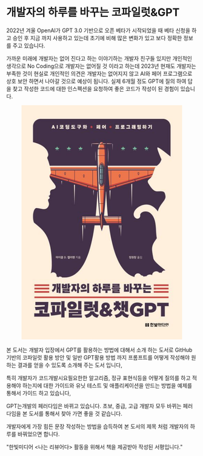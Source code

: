 # 개발자의 하루를 바꾸는 코파일럿\&GPT

2022년 겨울 OpenAI가 GPT 3.0 기반으로  오픈 베타가 시작되었을 때 베타 신청을 하고 승인 후 지금 까지 사용하고 있는데 초기에 비해 많은 변화가 있고 보다 정확한 정보를 주고 있습니다.&#x20;

가까운 미래에 개발자는 없어 진다고 하는 이야기하는 개발자 친구들 있지만 개인적인 생각으로  No Coding으로 개발자는 없어질 것 이라고 하는데 2023년 현재도 개발자는 부족한 것이 현실로 개인적인 의견은 개발자는 없어지지 않고 AI와 페어 프로그램으로 상호 보안 하면서 나아갈 것으로 예상이 됩니다.  실제 6개월 정도 GPT에 질의 하여 답을 찾고 작성한 코드에 대한 인스펙션을 요청하여 좋은 코드가 작성이 된 경험이 있습니다.

<figure><img src="../../.gitbook/assets/image (1).png" alt=""><figcaption></figcaption></figure>

본 도서는 개발자 입장에서 GPT를 활용하는 방법에 대해서 소개 하는 도서로 GitHub 기반의 코파일럿 활용 방안 및 일반 GPT활용 방법 까지 프롬프트를 어떻게 작성해야 원하는 결과를 얻을 수 있도록 소개해 주는 도서 입니다,

특히 개발자가 코드개발시요필요한한   알고리즘, 정규 표현식등을 어떻게 질의를 하고 적용해야 하는지에 대한 가이드와 유닛 테스트 및 애플리케이션을 만드는 방법을 예제를 통해서 가이드 하고 있습니다,

GPT는개발의 페러다임은  바뀌고 있습니다. 초보, 중급, 고급 개발자 모두 바뀌는 페러다임을 본 도서를 통해서 찾아 가면 좋을 것 같습니다.

개발자에게 가장 힘든 문장 작성하는 방법을 습득하여 본 도서의 제목 처럼 개발자의 하루를 바꿔었으면 합니다.

"한빛미디어 <나는 리뷰어다> 활동을 위해서 책을 제공받아 작성된 서평입니다."


